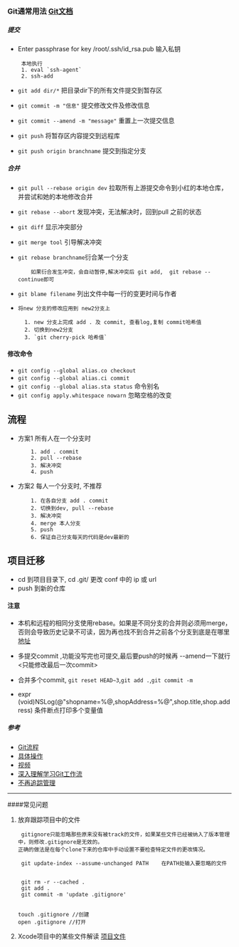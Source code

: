 
### Git通常用法 [Git文档](http://git-scm.com/book/zh/v2/Git-分支-分支的新建与合并)

##### 提交
 - Enter passphrase for key /root/.ssh/id_rsa.pub 输入私钥
 		
 		本地执行
 		1. eval `ssh-agent`
 		2. ssh-add
 - `git add dir/*` 把目录dir下的所有文件提交到暂存区
 - `git commit -m "信息"` 提交修改文件及修改信息
 - `git commit --amend -m "message"` 重置上一次提交信息
 - `git push` 将暂存区内容提交到远程库
 - `git push origin branchname` 提交到指定分支

 


##### 合并
- `git pull --rebase origin dev` 拉取所有上游提交命令到小红的本地仓库，并尝试和她的本地修改合并 
- `git rebase --abort` 发现冲突，无法解决时，回到pull 之前的状态
- `git diff` 显示冲突部分 
- `git merge tool` 引导解决冲突

- `git rebase branchname`衍合某一个分支
          
          如果衍合发生冲突，会自动暂停,解决冲突后 git add,  git rebase --continue即可




- `git blame filename` 列出文件中每一行的变更时间与作者
- `将new 分支的修改应用到 new2分支上`

		1. new 分支上完成 add . 及 commit, 查看log,复制 commit哈希值
		2. 切换到new2分支
		3. `git cherry-pick 哈希值` 

		

#### 修改命令
- `git config --global alias.co checkout`
- `git config --global alias.ci commit`
- `git config --global alias.sta status` 命令别名
- `git config apply.whitespace nowarn` 忽略空格的改变

## 流程

- 方案1 所有人在一个分支时

		  1. add . commit 
		  2. pull --rebase
		  3. 解决冲突
		  4. push  

- 方案2 每人一个分支时,  不推荐

		  1. 在各自分支 add . commit 
		  2. 切换到dev, pull --rebase
		  3. 解决冲突
		  4. merge 本人分支
		  5. push  
		  6. 保证自己分支每天的代码是dev最新的
## 项目迁移

- cd 到项目目录下,  cd .git/  更改 conf 中的 ip 或 url
- push 到新的仓库

  
   
  
#### 注意
- 本机和远程的相同分支使用rebase。如果是不同分支的合并则必须用merge，否则会导致历史记录不可读，因为再也找不到合并之前各个分支到底是在哪里[地址](http://www.toobug.net/article/git_and_gitflow.html)
- 多提交commit ,功能没写完也可提交,最后要push的时候再 --amend一下就行<只能修改最后一次commit>
- 合并多个commit,  `git reset HEAD~3`,`git add .`,`git commit -m`


- expr (void)NSLog(@"shopname=%@,shopAddress=%@",shop.title,shop.address) 条件断点打印多个变量值


##### 参考 

- [Git流程](http://www.kuqin.com/shuoit/20151105/348774.html)
- [具体操作](http://www.kuqin.com/shuoit/20151209/349401.html)
- [视频](http://www.nowcoder.com/courses/2/1/8)
- [深入理解学习Git工作流](http://segmentfault.com/a/1190000002918123)
- [不再追踪管理](http://www.cnblogs.com/bandy/p/3558912.html)

---

####常见问题

    
 1. 放弃跟踪项目中的文件
 
 	  	 gitignore只能忽略那些原来没有被track的文件，如果某些文件已经被纳入了版本管理中，则修改.gitignore是无效的。
        正确的做法是在每个clone下来的仓库中手动设置不要检查特定文件的更改情况。
        
   		 git update-index --assume-unchanged PATH    在PATH处输入要忽略的文件
   		 
   		 
   		 git rm -r --cached .
		 git add .
		 git commit -m 'update .gitignore'
   		 	
   		 
   		touch .gitignore //创建
   		open .gitignore //打开
 	

2. Xcode项目中的某些文件解读 [项目文件](http://blog.csdn.net/lixing333/article/details/47700687)
